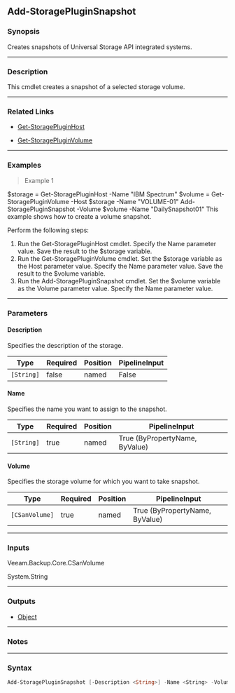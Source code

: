 Add-StoragePluginSnapshot
-------------------------

### Synopsis
Creates snapshots of Universal Storage API integrated systems.

---

### Description

This cmdlet creates a snapshot of a selected storage volume.

---

### Related Links
* [Get-StoragePluginHost](Get-StoragePluginHost)

* [Get-StoragePluginVolume](Get-StoragePluginVolume)

---

### Examples
> Example 1

$storage = Get-StoragePluginHost -Name "IBM Spectrum"
$volume = Get-StoragePluginVolume -Host $storage -Name "VOLUME-01"
Add-StoragePluginSnapshot -Volume $volume -Name "DailySnapshot01"
This example shows how to create a volume snapshot.

Perform the following steps:
1. Run the Get-StoragePluginHost cmdlet. Specify the Name parameter value. Save the result to the $storage variable.
2. Run the Get-StoragePluginVolume cmdlet. Set the $storage variable as the Host parameter value. Specify the Name parameter value. Save the result to the $volume variable.
3. Run the Add-StoragePluginSnapshot cmdlet. Set the $volume variable as the Volume parameter value. Specify the Name parameter value.

---

### Parameters
#### **Description**
Specifies the description of the storage.

|Type      |Required|Position|PipelineInput|
|----------|--------|--------|-------------|
|`[String]`|false   |named   |False        |

#### **Name**
Specifies the name you want to assign to the snapshot.

|Type      |Required|Position|PipelineInput                 |
|----------|--------|--------|------------------------------|
|`[String]`|true    |named   |True (ByPropertyName, ByValue)|

#### **Volume**
Specifies the storage volume for which you want to take snapshot.

|Type          |Required|Position|PipelineInput                 |
|--------------|--------|--------|------------------------------|
|`[CSanVolume]`|true    |named   |True (ByPropertyName, ByValue)|

---

### Inputs
Veeam.Backup.Core.CSanVolume

System.String

---

### Outputs
* [Object](https://learn.microsoft.com/en-us/dotnet/api/System.Object)

---

### Notes

---

### Syntax
```PowerShell
Add-StoragePluginSnapshot [-Description <String>] -Name <String> -Volume <CSanVolume> [<CommonParameters>]
```
